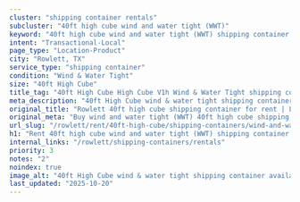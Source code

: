 ```yaml
---
cluster: "shipping container rentals"
subcluster: "40ft high cube wind and water tight (WWT)"
keyword: "40ft high cube wind and water tight (WWT) shipping container for rent Rowlett, TX"
intent: "Transactional-Local"
page_type: "Location-Product"
city: "Rowlett, TX"
service_type: "shipping container"
condition: "Wind & Water Tight"
size: "40ft High Cube"
title_tag: "40ft High Cube High Cube V1h Wind & Water Tight shipping container Sales in Rowlett | LC Container"
meta_description: "40ft High Cube wind & water tight shipping container sales in Rowlett. High cube containers with extra height. Fast delivery, competitive pricing. Serving shipping containers area. Quote ID: 4PJ. Call (214) 524-4168 for your free quote today."
original_title: "Rowlett 40ft high cube shipping container for rent | LC"
original_meta: "Buy wind and water tight (WWT) 40ft high cube shipping container rent with local delivery in Rowlett, TX. LC Container — local Since 2003. Request a fast quote today."
url_slug: "/rowlett/rent/40ft-high-cube/shipping-containers/wind-and-water-tight-wwt"
h1: "Rent 40ft high cube wind and water tight (WWT) shipping container in Rowlett"
internal_links: "/rowlett/shipping-containers/rentals"
priority: 3
notes: "2"
noindex: true
image_alt: "40ft High Cube wind & water tight shipping container available for delivery in Rowlett"
last_updated: "2025-10-20"
---
```


<!-- TODO: Add unique city/inventory copy, images, and internal links here. -->
